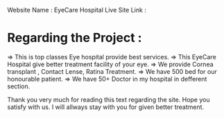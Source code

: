 Website Name : EyeCare Hospital
Live Site Link : 


# Regarding the Project :
=> This is top classes Eye hospital provide best services.
=> This EyeCare Hospital give better treatment facility of your eye.
=> We provide Cornea transplant , Contact Lense, Ratina Treatment.
=> We have 500 bed for our honourable patient.
=> We have 50+ Doctor in my hospital in defferent section.

Thank you very much for reading this text regarding the site. Hope you satisfy with us.
I will allways stay with you for given better treatment.